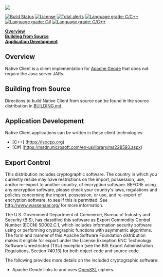 [<img src="https://geode.apache.org/img/apache_geode_logo.png" align="center"/>](http://geode.apache.org)

[![Build Status](https://travis-ci.org/apache/geode-native.svg?branch=develop)](https://travis-ci.org/apache/geode-native) [![License](https://img.shields.io/badge/License-Apache%202.0-blue.svg)](https://www.apache.org/licenses/LICENSE-2.0) [![Total alerts](https://img.shields.io/lgtm/alerts/g/apache/geode-native.svg?logo=lgtm&logoWidth=18)](https://lgtm.com/projects/g/apache/geode-native/alerts/) [![Language grade: C/C++](https://img.shields.io/lgtm/grade/cpp/g/apache/geode-native.svg?logo=lgtm&logoWidth=18)](https://lgtm.com/projects/g/apache/geode-native/context:cpp) [![Language grade: C#](https://img.shields.io/lgtm/grade/csharp/g/apache/geode-native.svg?logo=lgtm&logoWidth=18)](https://lgtm.com/projects/g/apache/geode-native/context:csharp) [![Language grade: C/C++](https://img.shields.io/lgtm/grade/cpp/g/apache/geode-native.svg?logo=lgtm&logoWidth=18)](https://lgtm.com/projects/g/apache/geode-native/context:javascript)

**[Overview](#overview)**  
**[Building from Source](#building)**  
**[Application Development](#development)**  

## <a name="overview"></a>Overview

Native Client is a client implementation for [Apache Geode](http://geode.apache.org/) that does not require the Java server JARs.

## <a name="building"></a>Building from Source

Directions to build Native Client from source can be found in the source distribution in [BUILDING.md](BUILDING.md).

## <a name="development"></a>Application Development

Native Client applications can be written in these client technologies:

* [C++] (https://isocpp.org)
* [C#] (https://msdn.microsoft.com/en-us/library/ms228593.aspx)

## Export Control

This distribution includes cryptographic software.
The country in which you currently reside may have restrictions
on the import, possession, use, and/or re-export to another country,
of encryption software. BEFORE using any encryption software,
please check your country's laws, regulations and policies
concerning the import, possession, or use, and re-export of
encryption software, to see if this is permitted.
See <http://www.wassenaar.org/> for more information.

The U.S. Government Department of Commerce, Bureau of Industry and Security (BIS),
has classified this software as Export Commodity Control Number (ECCN) 5D002.C.1,
which includes information security software using or performing
cryptographic functions with asymmetric algorithms.
The form and manner of this Apache Software Foundation distribution makes
it eligible for export under the License Exception
ENC Technology Software Unrestricted (TSU) exception
(see the BIS Export Administration Regulations, Section 740.13)
for both object code and source code.

The following provides more details on the included cryptographic software:

* Apache Geode links to and uses [OpenSSL](https://www.openssl.org/) ciphers.


